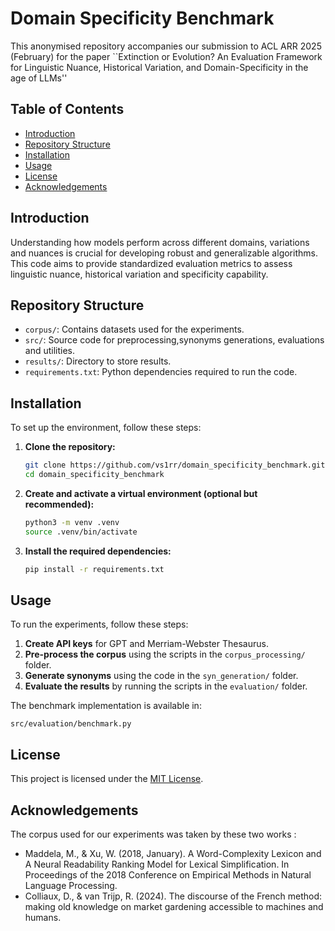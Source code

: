 # Domain Specificity Benchmark

This anonymised repository accompanies our submission to ACL ARR 2025 (February) for the paper ``Extinction or Evolution? An Evaluation Framework for Linguistic Nuance, Historical Variation, and Domain-Specificity in the age of LLMs''

## Table of Contents

- [Introduction](#introduction)
- [Repository Structure](#repository-structure)
- [Installation](#installation)
- [Usage](#usage)
- [License](#license)
- [Acknowledgements](#license)
## Introduction

Understanding how models perform across different domains, variations and nuances is crucial for developing robust and generalizable algorithms. 
This code aims to provide standardized evaluation metrics to assess linguistic nuance, historical variation and specificity capability. 

## Repository Structure

- `corpus/`: Contains datasets used for the experiments.
- `src/`: Source code for preprocessing,synonyms generations, evaluations and utilities.
- `results/`: Directory to store results.
- `requirements.txt`: Python dependencies required to run the code.

## Installation

To set up the environment, follow these steps:

1. **Clone the repository:**

   ```bash
   git clone https://github.com/vs1rr/domain_specificity_benchmark.git
   cd domain_specificity_benchmark
   ```

2. **Create and activate a virtual environment (optional but recommended):**

   ```bash
   python3 -m venv .venv
   source .venv/bin/activate
   ```

3. **Install the required dependencies:**

   ```bash
   pip install -r requirements.txt
   ```

## Usage

To run the experiments, follow these steps:

1. **Create API keys** for GPT and Merriam-Webster Thesaurus.
2. **Pre-process the corpus** using the scripts in the `corpus_processing/` folder.
3. **Generate synonyms** using the code in the `syn_generation/` folder.
4. **Evaluate the results** by running the scripts in the `evaluation/` folder.

The benchmark implementation is available in:
```
src/evaluation/benchmark.py
```

## License

This project is licensed under the [MIT License](LICENSE).

## Acknowledgements 

The corpus used for our experiments was taken by these two works : 

- Maddela, M., & Xu, W. (2018, January). A Word-Complexity Lexicon and A Neural Readability Ranking Model for Lexical Simplification. In Proceedings of the 2018 Conference on Empirical Methods in Natural Language Processing.
- Colliaux, D., & van Trijp, R. (2024). The discourse of the French method: making old knowledge on market gardening accessible to machines and humans.
